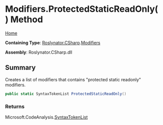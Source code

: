 # Modifiers\.ProtectedStaticReadOnly\(\) Method

[Home](../../../../README.md)

**Containing Type**: [Roslynator.CSharp](../../README.md)\.[Modifiers](../README.md)

**Assembly**: Roslynator\.CSharp\.dll

## Summary

Creates a list of modifiers that contains "protected static readonly" modifiers\.

```csharp
public static SyntaxTokenList ProtectedStaticReadOnly()
```

### Returns

Microsoft\.CodeAnalysis\.[SyntaxTokenList](https://docs.microsoft.com/en-us/dotnet/api/microsoft.codeanalysis.syntaxtokenlist)

